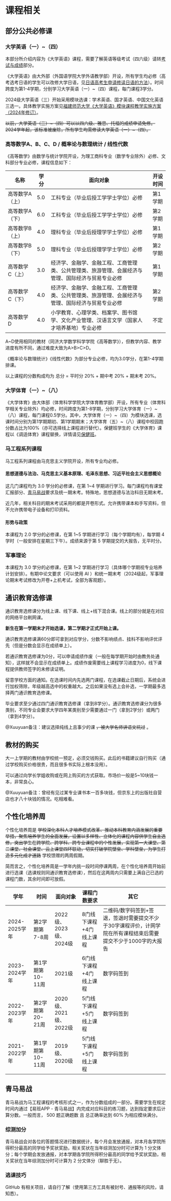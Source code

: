 # 课程相关

## 部分公共必修课

### 大学英语（一）\~（四）

本部分所介绍内容为《大学英语》课程，需要了解英语等级考试（四六级）请转[考试与成绩](./exam.md)部分。

《大学英语》由大外部（外国语学院大学外语教学部）开设，所有学生均必修（高考选考日语的学生可以改修大学日语，见[日语高考生申请修读日语的方法](../study/exam.md)）。时间跨度为第1-4学期，分别学习大学英语（一）\~（四）课程，每门课程3学分。

2024级大学英语（三）开始采用模块选课：学术英语、国才英语、中国文化英语 三选一。具体教学实施方案见[福建师范大学《大学英语》模块课程教学实施方案（2024年修订）](https://cfl.fjnu.edu.cn/07/11/c8474a395025/page.htm)。

~~以前，大学英语（三）\~（四）可以以四六级、雅思、托福的成绩申请免修。2024学年起，该标准被废除，所有学生均需修读大学英语（一）\~（四）。~~

### 高等数学A、B、C、D / 概率论与数理统计 / 线性代数

《高等数学》由数学与统计学院开设，为理工商科专业（数学专业除外）必修、文科部分专业必修，课程信息如下：

| 名称 | 学分 | 面向对象 | 开设时间 |
| --- | --- | --- | --- |
| 高等数学A（上） | 5.0 | 工科专业（毕业后授工学学士学位）必修 | 第1学期 |
| 高等数学A（下） | 6.0 | 工科专业（毕业后授工学学士学位）必修 | 第2学期 |
| 高等数学B（上） | 4.0 | 理科专业（毕业后授理学学士学位）必修 | 第1学期 |
| 高等数学B（下） | 5.0 | 理科专业（毕业后授理学学士学位）必修 | 第2学期 |
| 高等数学C（上） | 3.0 | 经济学、金融学、金融工程、工商管理类、公共管理类、旅游管理、会展经济与管理、国际经济与贸易专业必修 | 第1学期 |
| 高等数学C（下） | 4.0 | 经济学、金融学、金融工程、工商管理类、公共管理类、旅游管理、会展经济与管理、国际经济与贸易专业必修 | 第2学期 |
| 高等数学D | 4.0 | 小学教育、心理学类、档案学、图书馆学、文化产业管理、汉语言文学（国家人才培养基地）专业必修 | 不定 |

A\~D使用相同的教材（同济大学数学科学学院《高等数学》），但教学内容、教学进度有所不同，通过难度大致为A>B>C>D。

《概率论与数理统计》《线性代数》为部分专业必修，均为3.0学分，在第1-4学期排课。

以上课程的分数构成均为 总分 = 平时分 20% + 期中考 20% + 期末考 20%。

### 大学体育（一）\~（八）

《大学体育》由大体部（体育科学学院大学体育教学部）开设，所有专业（体育科学相关专业除外）均必修，时间跨度为第1-8学期，分别学习大学体育（一）\~（八）课程，每门课程0.5学分。其中，大学体育（一）\~（四）为模块选课，选课时间分别为第1学期期初、第1学期期末；大学体育（五）\~（八）课程中校园跑分数占比为100%（亦可选择线上课程进行替代）。保健班学生的《大学体育》课程以《调适体育》课程替换，详情请见[保健班](../study/exam.md)。

### 马工程系列课程

马工程系列课程由马克思主义学院开设，所有专业均必修。

#### 思想道德与法治、马克思主义基本原理、毛泽东思想、习近平社会主义思想概论

这几门课程均为 3.0 学分的必修课，在第 1\~4 学期进行学习。每门课程均有课堂汇报部分、[青马易战](./choose.md)要求及统一期末考。特殊地，思想道德与法治科目无期末考。

近几年，相关科目的期末考试采用的都是开卷形式。允许携带课本和手写资料，但不允许携带电子设备和打印资料。

#### 形势与政策

本课程为 2.0 学分的必修课，在第 1\~5 学期进行学习（每个学期均有），每学期 4 学时（一般安排在星期三下午）。成绩来源于第 5 学期提交的大报告，无平时分。

### 军事理论

本课程为 3.0 学分的必修课，在第 1\~2 学期进行学习（具体哪个学期视专业培养计划安排）。有期中论文要求（可以使用 AI ）和统一期末考（2024级起，军事理论期末考试修改为开卷+上机考试，全部为客观题）。

## 通识教育选修课

通识教育选修课分为线上课、线下课、线上+线下混合课。线上的部分就是在对应的网络平台刷网课。

**新生在第一学期末才开始选课，第二学期才正式开始上课。**

通识教育选修课满60分即可拿到对应学分，分数不影响绩点、挂科不影响评优评先（但是分数会显示在成绩单上）。

若通识教育选修课为0分，可以申请成绩作废（一般在每学期开始时由教务处通知），这样就不会显示在成绩单上。成绩作废需要线上课程学习进度为0，线下课程提供教师签字的未修读证明。

留意学校方面的通知。在选课时间内先选两门课程，在选课截止日期后，系统会进行加权筛除，年级越高选中的权重越大。之后如果没有选上会补选，一学期最多选择两门通识教育选修课。

毕业要求至少通过四门通识教育选修课（拿到8学分）。通识教育选修课分为很多类别，不同专业会要求大学四年某类别至少需要通过一门（拿到2学分）或两门（拿到4学分）。

@Xuuyuan备注：建议选择纯线上且事少的课 ~~，被大学名师讲语文坑过~~ 。

## 教材的购买

大一上学期的教材由学校统一预定，必须交钱购买。此后的书籍建议自行购买（通过学校购买价格很贵，而且很多书实际上根本没用）。

可以通过向学长学姐收购或在网上购买的方式获取。市场价一般是5~10块钱一本，非常良心。

@Xuuyuan备注：曾经有见过某专业课书本一百多块钱，但京东上的出版社自营店也才八十块钱的情况。吃相难看。

## 个性化培养周

个性化培养周是 ~~学校深化本科人才培养模式改革、推动本科教育内涵发展的重要举措，聚焦培养学生的全面发展，设置以多样性、立体化的课程内容供学生自主选修，突出学生在跨学院、跨学科、跨专业课程中的个性发展，实现第一大课堂、第二课堂、社会课堂、云上课堂四环联动，切实打破学院壁垒、学科壁垒，为学生打造多元化成才道路~~ 学校馈赠的两周假期。

简而言之，个性化培养周是一学年内挑一段时间停课两周，在个性化培养周开始前进行选课（选课规则同通识教育选修课），然后在这两周内只需要上满自己已选的课程门数，其余时间即可放假。

| 学年 | 时间 | 面向对象 | 课程门数要求 | 其它 |
| --- | --- | --- | --- | --- |
| 2024-2025学年 | 第2学期第7-8周 | 2022级、2023级、2024级 | 8门线下课程+4门线上课程 | 二维码/数字码签到+签退，签退时需要提交不少于30字课程评价，计网学院在所有课程结束后需要提交不少于1000字的大报告 |
| 2023-2024学年 | 第1学期第10-11周 | 2021级 | 6门线下课程+4门线上课程 | 数字码签到 |
| 2022-2023学年 | 第2学期第20-21周 | 2020级、2021级、2022级 | 5门线下课程+5门线上课程 | 数字码签到 |
| 2021-2022学年 | 第1学期第10-11周 | 2019级、2020级 | 5门线下课程+5门线上课程 | 数字码签到 |

## 青马易战

青马易战为马工程课程的考核形式之一，作为分数组成的一部分。需要学生在规定时间内通过【易班APP - 青马易战】内完成对应科目的练习题，达到指定要求后计算分数。一般而言， 500 题正确题数 且 总正确率达到 60% 为相应模块满分。

### 综测加分

青马易战会对各位的答题情况进行数据统计，每个月会发放通报，对本月各学院所得积分最高的同学给予奖状奖励，相关奖状在当年综测加分时可计算为 1 分文体分；每个学期会发放通报，对本学期各学院所得积分最高的同学给予奖状奖励，相关奖状在当年综测加分时可计算为 2 分文体分（聊胜于无）。

### 逃课技巧

GitHub 有相关项目，请自行了解（使用第三方工具有被封号、通报等的风险，请知悉）。

